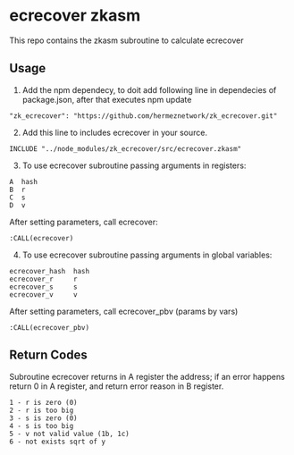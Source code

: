 # ecrecover zkasm

This repo contains the zkasm subroutine to calculate ecrecover

## Usage

1) Add the npm dependecy, to doit add following line in dependecies of package.json, after that executes npm update
````
"zk_ecrecover": "https://github.com/hermeznetwork/zk_ecrecover.git"
````

2) Add this line to includes ecrecover in your source.
````
INCLUDE "../node_modules/zk_ecrecover/src/ecrecover.zkasm"
````

3) To use ecrecover subroutine passing arguments in registers:
````
A  hash
B  r
C  s
D  v
````
After setting parameters, call ecrecover:
````
:CALL(ecrecover)
````

4) To use ecrecover subroutine passing arguments in global variables:
````
ecrecover_hash  hash
ecrecover_r     r
ecrecover_s     s
ecrecover_v     v
````
After setting parameters, call ecrecover_pbv (params by vars)
````
:CALL(ecrecover_pbv)
````

## Return Codes

Subroutine ecrecover returns in A register the address; if an error happens return 0 in A register, and return error reason in B register.
````
1 - r is zero (0)
2 - r is too big
3 - s is zero (0)
4 - s is too big
5 - v not valid value (1b, 1c)
6 - not exists sqrt of y
````
